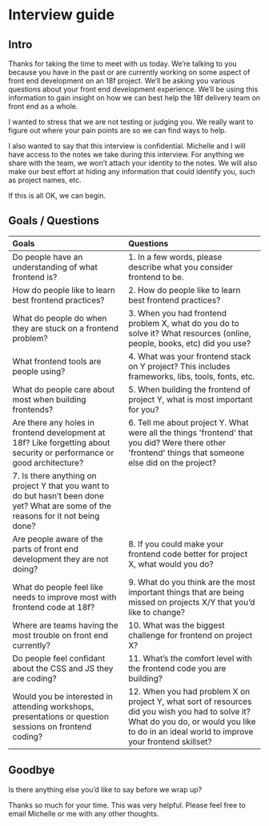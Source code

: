 # Interview guide

## Intro

Thanks for taking the time to meet with us today. We’re talking to you because you have in the past or are currently working on some aspect of front end development on an 18f project. We’ll be asking you various questions about your front end development experience. We’ll be using this information to gain insight on how we can best help the 18f delivery team on front end as a whole.

I wanted to stress that we are not testing or judging you. We really want to figure out where your pain points are so we can find ways to help.

I also wanted to say that this interview is confidential. Michelle and I will have access to the notes we take during this interview. For anything we share with the team, we won’t attach your identity to the notes. We will also make our best effort at hiding any information that could identify you, such as project names, etc.

If this is all OK, we can begin.

## Goals / Questions
Goals | Questions
:----- | :---------
Do people have an understanding of what frontend is? | 1. In a few words, please describe what you consider frontend to be.
How do people like to learn best frontend practices? | 2. How do people like to learn best frontend practices?
What do people do when they are stuck on a frontend problem? | 3. When you had frontend problem X, what do you do to solve it? What resources (online, people, books, etc) did you use?
What frontend tools are people using? | 4. What was your frontend stack on Y project? This includes frameworks, libs, tools, fonts, etc.
What do people care about most when building frontends? | 5. When building the frontend of project Y, what is most important for you?
Are there any holes in frontend development at 18f? Like forgetting about security or performance or good architecture? | 6. Tell me about project Y. What were all the things 'frontend' that you did? Were there other 'frontend' things that someone else did on the project?
 | 7. Is there anything on project Y that you want to do but hasn’t been done yet? What are some of the reasons for it not being done?
Are people aware of the parts of front end development they are not doing? | 8. If you could make your frontend code better for project X, what would you do?
What do people feel like needs to improve most with frontend code at 18f? | 9. What do you think are the most important things that are being missed on projects X/Y that you’d like to change?
Where are teams having the most trouble on front end currently? | 10. What was the biggest challenge for frontend on project X? 
Do people feel confidant about the CSS and JS they are coding? | 11. What’s the comfort level with the frontend code you are building?
Would you be interested in attending workshops, presentations or question sessions on frontend coding? | 12. When you had problem X on project Y, what sort of resources did you wish you had to solve it? What do you do, or would you like to do in an ideal world to improve your frontend skillset?


## Goodbye

Is there anything else you’d like to say before we wrap up?

Thanks so much for your time. This was very helpful. Please feel free to email Michelle or me with any other thoughts.
